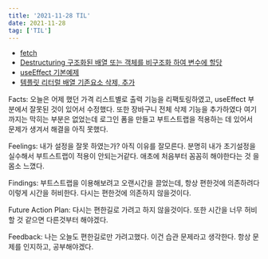 ```yaml
---
title: '2021-11-28 TIL'
date: 2021-11-28
tag: ['TIL']
---
```


- [fetch](https://developer.mozilla.org/ko/docs/Web/API/Fetch_API/Fetch%EC%9D%98_%EC%82%AC%EC%9A%A9%EB%B2%95)
- [Destructuring 구조화된 배열 또는 객체를 비구조화 하여 변수에 할당](https://poiemaweb.com/es6-destructuring)
- [useEffect 기본예제](https://poiemaweb.com/es6-destructuring)
- [템플릿 리터럴 배열 기존요소 삭제, 추가](https://developer.mozilla.org/ko/docs/Web/JavaScript/Reference/Global_Objects/Array/splice)

Facts: 오늘은 어제 했던 가격 리스트별로 출력 기능을 리팩토링하였고, useEffect 부분에서 잘못된 것이 있어서 수정했다. 또한 장바구니 전체 삭제 기능을 추가하였다 여기까지는 막히는 부분은 없었는데 로그인 폼을 만들고 부트스트랩을 적용하는 데 있어서 문제가 생겨서 해결을 아직 못했다.

Feelings: 내가 설정을 잘못 하였는가? 아직 이유를 잘모른다. 분명히 내가 초기설정을 실수해서 부트스트랩이 적용이 안되는거같다. 애초에 처음부터 꼼꼼히 해야한다는 것 을 몸소 느꼈다.

Findings: 부트스트랩을 이용해보려고 오랜시간을 끌었는데, 항상 편한것에 의존하려다 이렇게 시간을 허비한다. 다시는 편한것에 의존하지 않을것이다.

Future Action Plan: 다시는 편한길로 가려고 하지 않을것이다. 또한 시간을 너무 허비할 것 같으면 다른것부터 해야겠다.

Feedback: 나는 오늘도 편한길로만 가려고했다. 이건 습관 문제라고 생각한다. 항상 문제를 인지하고, 공부해야겠다.

